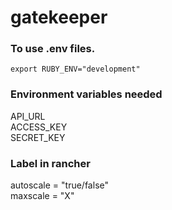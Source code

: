 # gatekeeper

### To use .env files.
```console
export RUBY_ENV="development" 
```

### Environment variables needed  
API_URL  
ACCESS_KEY  
SECRET_KEY 

### Label in rancher
autoscale = "true/false"  
maxscale = "X"
